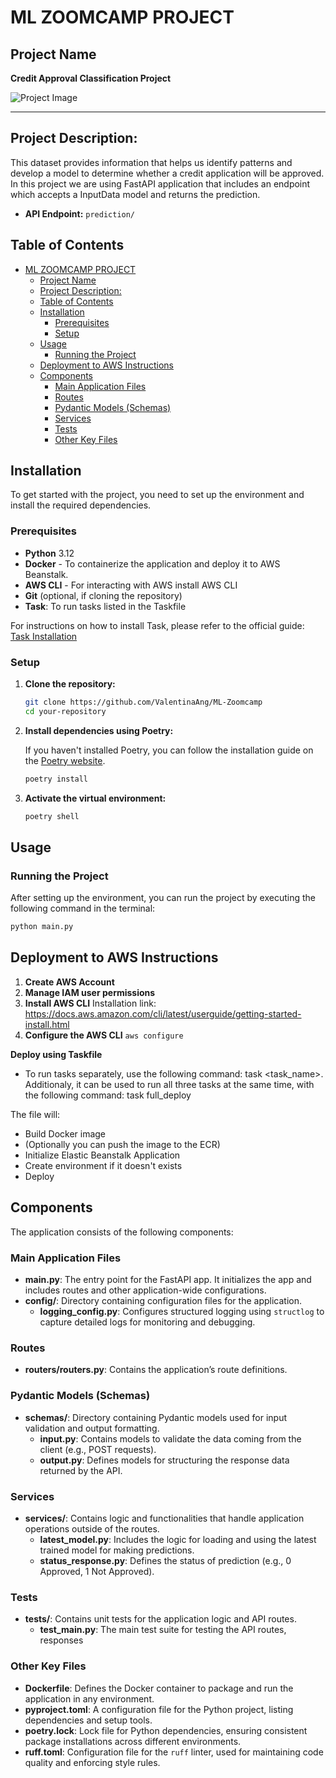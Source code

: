 # ML ZOOMCAMP PROJECT

## Project Name

**Credit Approval Classification Project**

![Project Image](https://www.indostarhfc.com/images/blogs/The-Role-of-Credit-Score-in-Home-Construction-Loan-Approval.jpg)

__________

## Project Description:  
This dataset provides information that helps us identify patterns and develop a model to determine whether a credit application will be approved.   
In this project we are using FastAPI application that includes an endpoint which accepts a InputData model and returns the prediction.
 - **API Endpoint:** `prediction/`

## Table of Contents

- [ML ZOOMCAMP PROJECT](#ml-zoomcamp-project)
  - [Project Name](#project-name)
  - [Project Description:](#project-description)
  - [Table of Contents](#table-of-contents)
  - [Installation](#installation)
    - [Prerequisites](#prerequisites)
    - [Setup](#setup)
  - [Usage](#usage)
    - [Running the Project](#running-the-project)
  - [Deployment to AWS Instructions](#deployment-to-aws-instructions)
  - [Components](#components)
    - [Main Application Files](#main-application-files)
    - [Routes](#routes)
    - [Pydantic Models (Schemas)](#pydantic-models-schemas)
    - [Services](#services)
    - [Tests](#tests)
    - [Other Key Files](#other-key-files)

## Installation

To get started with the project, you need to set up the environment and install the required dependencies.

### Prerequisites

- **Python** 3.12
- **Docker** - To containerize the application and deploy it to AWS Beanstalk.
- **AWS CLI** - For interacting with AWS install AWS CLI
- **Git** (optional, if cloning the repository)
- **Task**: To run tasks listed in the Taskfile

For instructions on how to install Task, please refer to the official guide: [Task Installation](https://taskfile.dev/installation/)
  
### Setup

1. **Clone the repository:**

    ```bash
    git clone https://github.com/ValentinaAng/ML-Zoomcamp
    cd your-repository
    ```

2. **Install dependencies using Poetry:**

    If you haven't installed Poetry, you can follow the installation guide on the [Poetry website](https://python-poetry.org/docs/#installation).

    ```bash
    poetry install
    ```

3. **Activate the virtual environment:**

    ```bash
    poetry shell
    ```
## Usage

### Running the Project

After setting up the environment, you can run the project by executing the following command in the terminal:

```bash
python main.py
```

## Deployment to AWS Instructions

1. **Create AWS Account** 
2. **Manage IAM user permissions**
3. **Install AWS CLI** Installation link: https://docs.aws.amazon.com/cli/latest/userguide/getting-started-install.html
4. **Configure the AWS CLI** `aws configure`

**Deploy using Taskfile** 
  - To run tasks separately, use the following command: task <task_name>. Additionaly, it can be used to run all three tasks at the same time, with the following command: task full_deploy
  
The file will:
 - Build Docker image
 - (Optionally you can push the image to the ECR)
 - Initialize Elastic Beanstalk Application
 - Create environment if it doesn't exists
 - Deploy 
 

## Components

The application consists of the following components:

### Main Application Files
- **main.py**: The entry point for the FastAPI app. It initializes the app and includes routes and other application-wide configurations.
- **config/**: Directory containing configuration files for the application.
  - **logging_config.py**: Configures structured logging using `structlog` to capture detailed logs for monitoring and debugging.

### Routes
- **routers/routers.py**: Contains the application’s route definitions.

### Pydantic Models (Schemas)
- **schemas/**: Directory containing Pydantic models used for input validation and output formatting.
  - **input.py**: Contains models to validate the data coming from the client (e.g., POST requests).
  - **output.py**: Defines models for structuring the response data returned by the API.

### Services
- **services/**: Contains logic and functionalities that handle application operations outside of the routes.
  - **latest_model.py**: Includes the logic for loading and using the latest trained model for making predictions.
  - **status_response.py**: Defines the status of prediction (e.g., 0 Approved, 1 Not Approved).

### Tests
- **tests/**: Contains unit tests for the application logic and API routes.
  - **test_main.py**: The main test suite for testing the API routes, responses

### Other Key Files
- **Dockerfile**: Defines the Docker container to package and run the application in any environment.
- **pyproject.toml**: A configuration file for the Python project, listing dependencies and setup tools.
- **poetry.lock**: Lock file for Python dependencies, ensuring consistent package installations across different environments.
- **ruff.toml**: Configuration file for the `ruff` linter, used for maintaining code quality and enforcing style rules.

